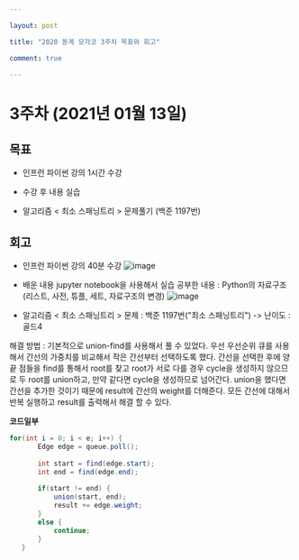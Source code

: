```yaml
---

layout: post

title: "2020 동계 모각코 3주차 목표와 회고"

comment: true

---
```




# 3주차 (2021년 01월 13일)


## 목표

 * 인프런 파이썬 강의 1시간 수강

 * 수강 후 내용 실습

 * 알고리즘 < 최소 스패닝트리 > 문제풀기 (백준 1197번)


## 회고

 * 인프런 파이썬 강의 40분 수강
![image](https://user-images.githubusercontent.com/34434155/104459885-b5783c80-55f0-11eb-9478-2d92f7fc778e.png)
 
 * 배운 내용 jupyter notebook을 사용해서 실습
 공부한 내용 : Python의 자료구조(리스트, 사전, 튜플, 세트, 자료구조의 변경)
![image](https://user-images.githubusercontent.com/34434155/104459996-de98cd00-55f0-11eb-9b1f-7b5555ddfbb8.png)

 
 * 알고리즘 < 최소 스패닝트리 > 문제 : 백준 1197번("최소 스패닝트리") -> 난이도 : 골드4

 해결 방법 : 기본적으로 union-find를 사용해서 풀 수 있었다. 우선 우선순위 큐를 사용해서 간선의 가중치를 비교해서 작은 간선부터 선택하도록 했다. 간선을 선택한 후에 양 끝 점들을 find를 통해서 root를 찾고 root가 서로 다를 경우 cycle을 생성하지 않으므로 두 root를 union하고, 만약 같다면 cycle을 생성하므로 넘어간다. union을 했다면 간선을 추가한 것이기 때문에 result에 간선의 weight를 더해준다. 모든 간선에 대해서 반복 실행하고 result를 출력해서 해결 할 수 있다.
 
 **코드일부**
 ```java
for(int i = 0; i < e; i++) {
		Edge edge = queue.poll();
			
		int start = find(edge.start);
		int end = find(edge.end);
			
		if(start != end) {
			union(start, end);
			result += edge.weight;
		}
		else {
			continue;
		}
	}
 ```